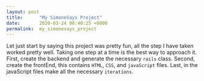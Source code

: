 ```yaml
---
layout: post
title:      "My SimoneSays Project"
date:       2020-03-24 00:40:25 +0000
permalink:  my_simonesays_project
---
```



Let just start by saying this project was pretty fun, all the step I have taken worked pretty well. Taking one step at a time is the best way to approach it. First, create the backend and generate the necessary `rails` class. Second, create the frontEnd, this contains  `HTML`, `CSS`, and `javaScript` files. Last, in the javaScript files make all the necessary `iterations`.
